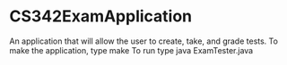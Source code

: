 # CS342ExamApplication
An application that will allow the user to create, take, and grade tests.
To make the application, type make
To run type java ExamTester.java
